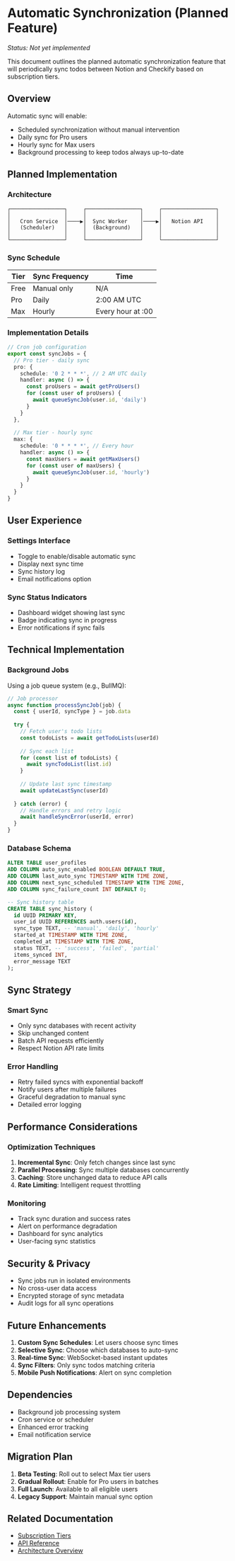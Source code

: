# Automatic Synchronization (Planned Feature)

*Status: Not yet implemented*

This document outlines the planned automatic synchronization feature that will periodically sync todos between Notion and Checkify based on subscription tiers.

## Overview

Automatic sync will enable:
- Scheduled synchronization without manual intervention
- Daily sync for Pro users
- Hourly sync for Max users
- Background processing to keep todos always up-to-date

## Planned Implementation

### Architecture

```
┌─────────────────┐     ┌─────────────────┐     ┌─────────────────┐
│                 │     │                 │     │                 │
│   Cron Service  │────▶│  Sync Worker    │────▶│   Notion API    │
│   (Scheduler)   │     │  (Background)   │     │                 │
│                 │     │                 │     │                 │
└─────────────────┘     └─────────────────┘     └─────────────────┘
```

### Sync Schedule

| Tier | Sync Frequency | Time |
|------|----------------|------|
| Free | Manual only | N/A |
| Pro | Daily | 2:00 AM UTC |
| Max | Hourly | Every hour at :00 |

### Implementation Details

```typescript
// Cron job configuration
export const syncJobs = {
  // Pro tier - daily sync
  pro: {
    schedule: '0 2 * * *', // 2 AM UTC daily
    handler: async () => {
      const proUsers = await getProUsers()
      for (const user of proUsers) {
        await queueSyncJob(user.id, 'daily')
      }
    }
  },
  
  // Max tier - hourly sync
  max: {
    schedule: '0 * * * *', // Every hour
    handler: async () => {
      const maxUsers = await getMaxUsers()
      for (const user of maxUsers) {
        await queueSyncJob(user.id, 'hourly')
      }
    }
  }
}
```

## User Experience

### Settings Interface
- Toggle to enable/disable automatic sync
- Display next sync time
- Sync history log
- Email notifications option

### Sync Status Indicators
- Dashboard widget showing last sync
- Badge indicating sync in progress
- Error notifications if sync fails

## Technical Implementation

### Background Jobs
Using a job queue system (e.g., BullMQ):
```typescript
// Job processor
async function processSyncJob(job) {
  const { userId, syncType } = job.data
  
  try {
    // Fetch user's todo lists
    const todoLists = await getTodoLists(userId)
    
    // Sync each list
    for (const list of todoLists) {
      await syncTodoList(list.id)
    }
    
    // Update last sync timestamp
    await updateLastSync(userId)
    
  } catch (error) {
    // Handle errors and retry logic
    await handleSyncError(userId, error)
  }
}
```

### Database Schema
```sql
ALTER TABLE user_profiles
ADD COLUMN auto_sync_enabled BOOLEAN DEFAULT TRUE,
ADD COLUMN last_auto_sync TIMESTAMP WITH TIME ZONE,
ADD COLUMN next_sync_scheduled TIMESTAMP WITH TIME ZONE,
ADD COLUMN sync_failure_count INT DEFAULT 0;

-- Sync history table
CREATE TABLE sync_history (
  id UUID PRIMARY KEY,
  user_id UUID REFERENCES auth.users(id),
  sync_type TEXT, -- 'manual', 'daily', 'hourly'
  started_at TIMESTAMP WITH TIME ZONE,
  completed_at TIMESTAMP WITH TIME ZONE,
  status TEXT, -- 'success', 'failed', 'partial'
  items_synced INT,
  error_message TEXT
);
```

## Sync Strategy

### Smart Sync
- Only sync databases with recent activity
- Skip unchanged content
- Batch API requests efficiently
- Respect Notion API rate limits

### Error Handling
- Retry failed syncs with exponential backoff
- Notify users after multiple failures
- Graceful degradation to manual sync
- Detailed error logging

## Performance Considerations

### Optimization Techniques
1. **Incremental Sync**: Only fetch changes since last sync
2. **Parallel Processing**: Sync multiple databases concurrently
3. **Caching**: Store unchanged data to reduce API calls
4. **Rate Limiting**: Intelligent request throttling

### Monitoring
- Track sync duration and success rates
- Alert on performance degradation
- Dashboard for sync analytics
- User-facing sync statistics

## Security & Privacy

- Sync jobs run in isolated environments
- No cross-user data access
- Encrypted storage of sync metadata
- Audit logs for all sync operations

## Future Enhancements

1. **Custom Sync Schedules**: Let users choose sync times
2. **Selective Sync**: Choose which databases to auto-sync
3. **Real-time Sync**: WebSocket-based instant updates
4. **Sync Filters**: Only sync todos matching criteria
5. **Mobile Push Notifications**: Alert on sync completion

## Dependencies

- Background job processing system
- Cron service or scheduler
- Enhanced error tracking
- Email notification service

## Migration Plan

1. **Beta Testing**: Roll out to select Max tier users
2. **Gradual Rollout**: Enable for Pro users in batches
3. **Full Launch**: Available to all eligible users
4. **Legacy Support**: Maintain manual sync option

## Related Documentation

- [Subscription Tiers](.claude/features/subscription-tiers.md)
- [API Reference](.claude/technical/api-reference.md)
- [Architecture Overview](.claude/technical/architecture.md)